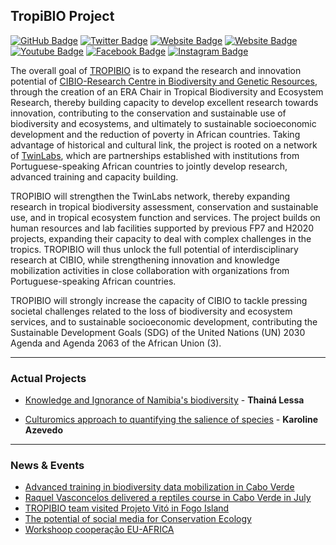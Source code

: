 ## TropiBIO Project

[![GitHub Badge](https://img.shields.io/github/followers/CIBIO-TropiBIO?style=social)](https://github.com/CIBIO-TropiBIO?tab=followers)
[![Twitter Badge](https://img.shields.io/twitter/follow/Tropibio21?style=social)](https://twitter.com/tropibio21)
[![Website Badge](https://img.shields.io/badge/Team-read)](https://cibio-tropibio.pt/en/era-chair-team/)
[![Website Badge](https://img.shields.io/badge/Students-orange)](https://cibio-tropibio.pt/en/training/msc-and-phd-students/)
[![Youtube Badge](https://img.shields.io/badge/Instagram-E4405F?style=for-the-badge&logo=instagram&logoColor=white)](https://www.instagram.com/tropibio21/)
[![Facebook Badge](https://img.shields.io/badge/Facebook-1877F2?style=for-the-badge&logo=facebook&logoColor=white)](https://www.facebook.com/TROPIcal.BIOdiversity)
[![Instagram Badge](https://img.shields.io/badge/YouTube-FF0000?style=for-the-badge&logo=youtube&logoColor=white)](https://www.youtube.com/channel/UCJve_6OSJjV0SATm0cw0JEA)

The overall goal of [TROPIBIO](https://cibio-tropibio.pt/en/) is to expand the research and innovation potential of [CIBIO-Research Centre in Biodiversity and Genetic Resources](https://cibio.up.pt/en/), through the creation of an ERA Chair in Tropical Biodiversity and Ecosystem Research, thereby building capacity to develop excellent research towards innovation, contributing to the conservation and sustainable use of biodiversity and ecosystems, and ultimately to sustainable socioeconomic development and the reduction of poverty in African countries. Taking advantage of historical and cultural link, the project is rooted on a network of [TwinLabs](https://cibio.up.pt/en/internationalization/twinlabs-and-unesco-chair-life-on-land/), which are partnerships established with institutions from Portuguese-speaking African countries to jointly develop research, advanced training and capacity building.

TROPIBIO will strengthen the TwinLabs network, thereby expanding research in tropical biodiversity assessment, conservation and sustainable use, and in tropical ecosystem function and services. The project builds on human resources and lab facilities supported by previous FP7 and H2020 projects, expanding their capacity to deal with complex challenges in the tropics. TROPIBIO will thus unlock the full potential of interdisciplinary research at CIBIO, while strengthening innovation and knowledge mobilization activities in close collaboration with organizations from Portuguese-speaking African countries.

TROPIBIO will strongly increase the capacity of CIBIO to tackle pressing societal challenges related to the loss of biodiversity and ecosystem services, and to sustainable socioeconomic development, contributing the Sustainable Development Goals (SDG) of the United Nations (UN) 2030 Agenda and Agenda 2063 of the African Union (3). 


---

### Actual Projects

- [Knowledge and Ignorance of Namibia's biodiversity](https://github.com/CIBIO-TropiBIO/Knowledge-and-Ignorance-of-Namibia-s-biodiversity) - **Thainá Lessa**

- [Culturomics approach to quantifying the salience of species](https://github.com/CIBIO-TropiBIO/Karoline) - **Karoline Azevedo**
---

### News & Events

<!-- HASHNODE:START -->
- [Advanced training in biodiversity data mobilization in Cabo Verde](https://cibio-tropibio.pt/en/news-and-events/advanced-training-in-biodiversity-data-mobilization-in-cabo-verde/)
- [Raquel Vasconcelos delivered a reptiles course in Cabo Verde in July](https://cibio-tropibio.pt/en/news-and-events/raquel-vasconcelos-delivered-a-reptiles-course-in-cabo-verde-in-july/)
- [TROPIBIO team visited Projeto Vitó in Fogo Island](https://cibio-tropibio.pt/en/news-and-events/tropibio-team-visited-projeto-vito-in-fogo-island/)
- [The potential of social media for Conservation Ecology](https://cibio-tropibio.pt/en/news-and-events/the-potential-of-social-media-for-conservation-ecology/)
- [Workshoop cooperação EU-AFRICA](https://cibio-tropibio.pt/en/news-and-events/workshop-cooperacao-eu-africa/)
<!-- HASHNODE:END -->
